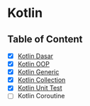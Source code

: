 # Kotlin

## Table of Content

- [x] [Kotlin Dasar](Kotlin%20Dasar.md)
- [x] [Kotlin OOP](Kotlin%20OOP.md)
- [x] [Kotlin Generic](Kotlin%20Generic.md)
- [x] [Kotlin Collection](Kotlin%20Collection.md)
- [x] [Kotlin Unit Test](Kotlin%20Unit%20Test.md)
- [ ] Kotlin Coroutine
